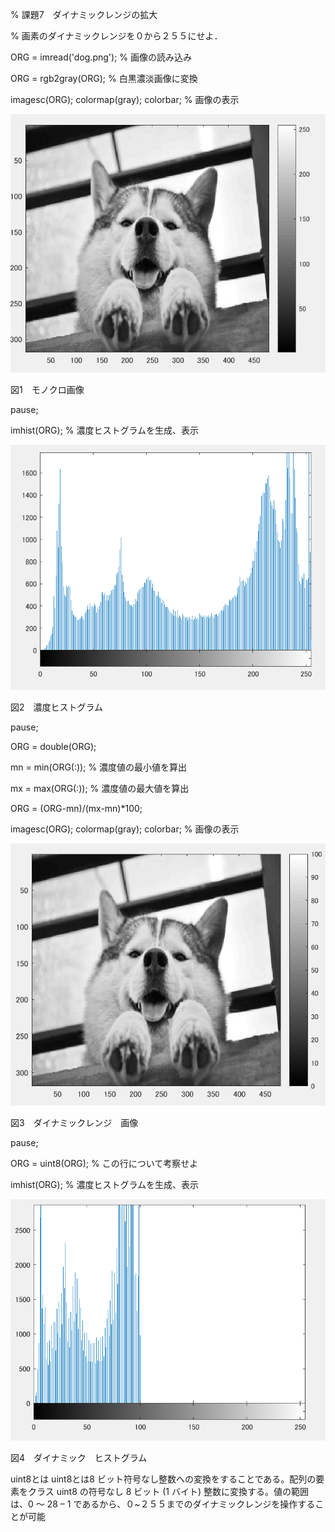 % 課題7　ダイナミックレンジの拡大

% 画素のダイナミックレンジを０から２５５にせよ． 

ORG = imread('dog.png'); % 画像の読み込み

ORG = rgb2gray(ORG); % 白黒濃淡画像に変換

imagesc(ORG); colormap(gray); colorbar; % 画像の表示

![gazo1](https://github.com/taihirose/report/blob/master/kadai7-1.png)

図1　モノクロ画像

pause;

imhist(ORG); % 濃度ヒストグラムを生成、表示

![gazo1](https://github.com/taihirose/report/blob/master/kadai7-2.png)

図2　濃度ヒストグラム

pause;

ORG = double(ORG);

mn = min(ORG(:)); % 濃度値の最小値を算出

mx = max(ORG(:)); % 濃度値の最大値を算出

ORG = (ORG-mn)/(mx-mn)*100;

imagesc(ORG); colormap(gray); colorbar; % 画像の表示

![gazo1](https://github.com/taihirose/report/blob/master/kadai7-3.png)

図3　ダイナミックレンジ　画像


pause;

ORG = uint8(ORG); % この行について考察せよ

imhist(ORG); % 濃度ヒストグラムを生成、表示

![gazo1](https://github.com/taihirose/report/blob/master/kadai7-4.png)

図4　ダイナミック　ヒストグラム


uint8とは
uint8とは8 ビット符号なし整数への変換をすることである。配列の要素をクラス uint8 の符号なし 8 ビット (1 バイト) 整数に変換する。値の範囲は、0 ～ 28 – 1 であるから、０~２５５までのダイナミックレンジを操作することが可能
